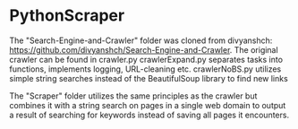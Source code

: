 # PythonScraper

The "Search-Engine-and-Crawler" folder was cloned from divyanshch: https://github.com/divyanshch/Search-Engine-and-Crawler.
The original crawler can be found in crawler.py
crawlerExpand.py separates tasks into functions, implements logging, URL-cleaning etc.
crawlerNoBS.py utilizes simple string searches instead of the BeautifulSoup library to find new links

The "Scraper" folder utilizes the same principles as the crawler but combines it with a string search on pages in a single web domain to output a result of searching for keywords instead of saving all pages it encounters.
